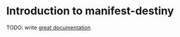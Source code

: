 # Introduction to manifest-destiny

TODO: write [great documentation](http://jacobian.org/writing/what-to-write/)
